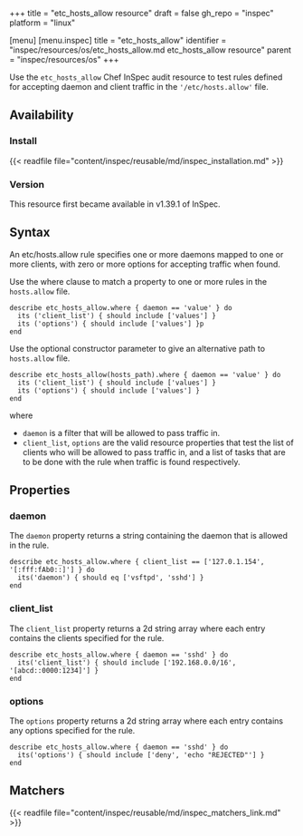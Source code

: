 +++
title = "etc_hosts_allow resource"
draft = false
gh_repo = "inspec"
platform = "linux"

[menu]
  [menu.inspec]
    title = "etc_hosts_allow"
    identifier = "inspec/resources/os/etc_hosts_allow.md etc_hosts_allow resource"
    parent = "inspec/resources/os"
+++

Use the `etc_hosts_allow` Chef InSpec audit resource to test rules defined for accepting daemon and client traffic in the `'/etc/hosts.allow'` file.

## Availability

### Install

{{< readfile file="content/inspec/reusable/md/inspec_installation.md" >}}

### Version

This resource first became available in v1.39.1 of InSpec.

## Syntax

An etc/hosts.allow rule specifies one or more daemons mapped to one or more clients, with zero or more options for accepting traffic when found.

Use the where clause to match a property to one or more rules in the `hosts.allow` file.

    describe etc_hosts_allow.where { daemon == 'value' } do
      its ('client_list') { should include ['values'] }
      its ('options') { should include ['values'] }p
    end

Use the optional constructor parameter to give an alternative path to `hosts.allow` file.

    describe etc_hosts_allow(hosts_path).where { daemon == 'value' } do
      its ('client_list') { should include ['values'] }
      its ('options') { should include ['values'] }
    end

where

- `daemon` is a filter that will be allowed to pass traffic in.
- `client_list`, `options` are the valid resource properties that test the list of clients who will be allowed to pass traffic in, and a list of tasks that are to be done with the rule when traffic is found respectively.

## Properties

### daemon

The `daemon` property returns a string containing the daemon that is allowed in the rule.

    describe etc_hosts_allow.where { client_list == ['127.0.1.154',  '[:fff:fAb0::]'] } do
      its('daemon') { should eq ['vsftpd', 'sshd'] }
    end

### client_list

The `client_list` property returns a 2d string array where each entry contains the clients specified for the rule.

    describe etc_hosts_allow.where { daemon == 'sshd' } do
      its('client_list') { should include ['192.168.0.0/16', '[abcd::0000:1234]'] }
    end

### options

The `options` property returns a 2d string array where each entry contains any options specified for the rule.

    describe etc_hosts_allow.where { daemon == 'sshd' } do
      its('options') { should include ['deny', 'echo "REJECTED"'] }
    end

## Matchers

{{< readfile file="content/inspec/reusable/md/inspec_matchers_link.md" >}}
